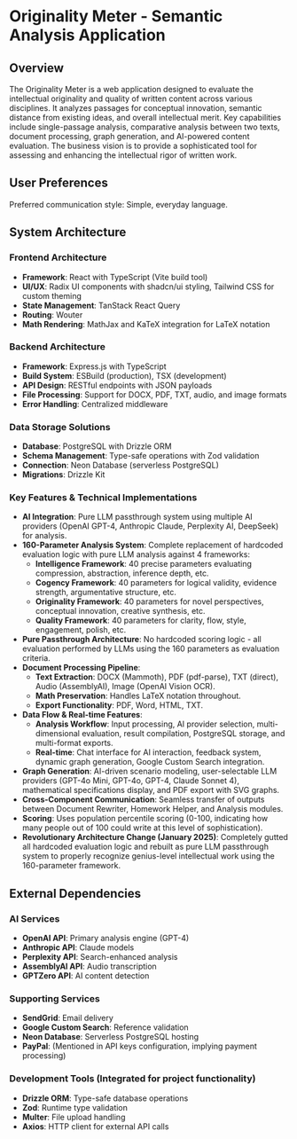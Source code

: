 # Originality Meter - Semantic Analysis Application

## Overview
The Originality Meter is a web application designed to evaluate the intellectual originality and quality of written content across various disciplines. It analyzes passages for conceptual innovation, semantic distance from existing ideas, and overall intellectual merit. Key capabilities include single-passage analysis, comparative analysis between two texts, document processing, graph generation, and AI-powered content evaluation. The business vision is to provide a sophisticated tool for assessing and enhancing the intellectual rigor of written work.

## User Preferences
Preferred communication style: Simple, everyday language.

## System Architecture

### Frontend Architecture
- **Framework**: React with TypeScript (Vite build tool)
- **UI/UX**: Radix UI components with shadcn/ui styling, Tailwind CSS for custom theming
- **State Management**: TanStack React Query
- **Routing**: Wouter
- **Math Rendering**: MathJax and KaTeX integration for LaTeX notation

### Backend Architecture
- **Framework**: Express.js with TypeScript
- **Build System**: ESBuild (production), TSX (development)
- **API Design**: RESTful endpoints with JSON payloads
- **File Processing**: Support for DOCX, PDF, TXT, audio, and image formats
- **Error Handling**: Centralized middleware

### Data Storage Solutions
- **Database**: PostgreSQL with Drizzle ORM
- **Schema Management**: Type-safe operations with Zod validation
- **Connection**: Neon Database (serverless PostgreSQL)
- **Migrations**: Drizzle Kit

### Key Features & Technical Implementations
- **AI Integration**: Pure LLM passthrough system using multiple AI providers (OpenAI GPT-4, Anthropic Claude, Perplexity AI, DeepSeek) for analysis.
- **160-Parameter Analysis System**: Complete replacement of hardcoded evaluation logic with pure LLM analysis against 4 frameworks:
    - **Intelligence Framework**: 40 precise parameters evaluating compression, abstraction, inference depth, etc.
    - **Cogency Framework**: 40 parameters for logical validity, evidence strength, argumentative structure, etc.
    - **Originality Framework**: 40 parameters for novel perspectives, conceptual innovation, creative synthesis, etc.
    - **Quality Framework**: 40 parameters for clarity, flow, style, engagement, polish, etc.
- **Pure Passthrough Architecture**: No hardcoded scoring logic - all evaluation performed by LLMs using the 160 parameters as evaluation criteria.
- **Document Processing Pipeline**:
    - **Text Extraction**: DOCX (Mammoth), PDF (pdf-parse), TXT (direct), Audio (AssemblyAI), Image (OpenAI Vision OCR).
    - **Math Preservation**: Handles LaTeX notation throughout.
    - **Export Functionality**: PDF, Word, HTML, TXT.
- **Data Flow & Real-time Features**:
    - **Analysis Workflow**: Input processing, AI provider selection, multi-dimensional evaluation, result compilation, PostgreSQL storage, and multi-format exports.
    - **Real-time**: Chat interface for AI interaction, feedback system, dynamic graph generation, Google Custom Search integration.
- **Graph Generation**: AI-driven scenario modeling, user-selectable LLM providers (GPT-4o Mini, GPT-4o, GPT-4, Claude Sonnet 4), mathematical specifications display, and PDF export with SVG graphs.
- **Cross-Component Communication**: Seamless transfer of outputs between Document Rewriter, Homework Helper, and Analysis modules.
- **Scoring**: Uses population percentile scoring (0-100, indicating how many people out of 100 could write at this level of sophistication).
- **Revolutionary Architecture Change (January 2025)**: Completely gutted all hardcoded evaluation logic and rebuilt as pure LLM passthrough system to properly recognize genius-level intellectual work using the 160-parameter framework.

## External Dependencies

### AI Services
- **OpenAI API**: Primary analysis engine (GPT-4)
- **Anthropic API**: Claude models
- **Perplexity API**: Search-enhanced analysis
- **AssemblyAI API**: Audio transcription
- **GPTZero API**: AI content detection

### Supporting Services
- **SendGrid**: Email delivery
- **Google Custom Search**: Reference validation
- **Neon Database**: Serverless PostgreSQL hosting
- **PayPal**: (Mentioned in API keys configuration, implying payment processing)

### Development Tools (Integrated for project functionality)
- **Drizzle ORM**: Type-safe database operations
- **Zod**: Runtime type validation
- **Multer**: File upload handling
- **Axios**: HTTP client for external API calls
